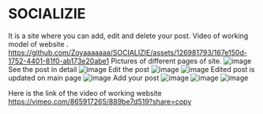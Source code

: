 # SOCIALIZIE
It is a site where you can add, edit and delete your post.
Video of working  model of website .
https://github.com/Zoyaaaaaaa/SOCIALIZIE/assets/126981793/167e150d-1752-4401-81f0-ab173e20abe1
Pictures of different pages of site.
![image](https://github.com/Zoyaaaaaaa/SOCIALIZIE/assets/126981793/54faaadb-8be2-44a0-857b-bf7c756c4fbe)
See the post in detail
![image](https://github.com/Zoyaaaaaaa/SOCIALIZIE/assets/126981793/1825597b-d9a6-4271-aa0a-1ed5d76ea1a8)
Edit the post
![image](https://github.com/Zoyaaaaaaa/SOCIALIZIE/assets/126981793/148e1548-0fd3-485a-b62b-3f9e1a56b5f8)
![image](https://github.com/Zoyaaaaaaa/SOCIALIZIE/assets/126981793/0db5add2-5840-4ab5-9fda-51ba5febd752)
Edited post is updated on main page
![image](https://github.com/Zoyaaaaaaa/SOCIALIZIE/assets/126981793/1ab3b81c-692f-4aea-8485-da15d0b4f15e)
Add your post
![image](https://github.com/Zoyaaaaaaa/SOCIALIZIE/assets/126981793/34ddeaf6-4f7b-4321-a7d6-1c2769b634d2)
![image](https://github.com/Zoyaaaaaaa/SOCIALIZIE/assets/126981793/5ed2328c-5421-465c-9d54-9b5e9d1c8006)
![image](https://github.com/Zoyaaaaaaa/SOCIALIZIE/assets/126981793/62ceddf7-6f34-4209-89a2-e8571cfe8e85)




Here is the link of the video of working website 
https://vimeo.com/865917265/889be7d519?share=copy
